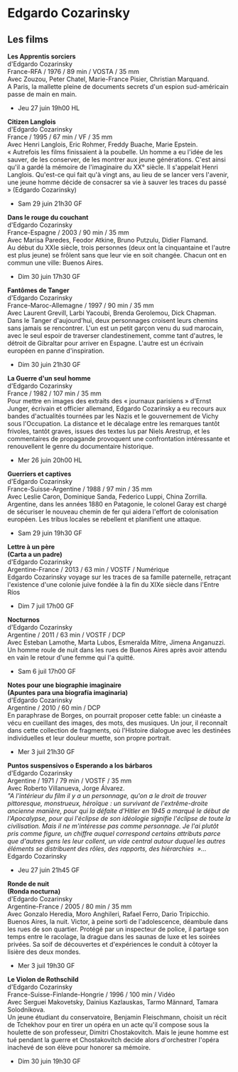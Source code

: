 # Edgardo Cozarinsky

## Les films

**Les Apprentis sorciers**  
d'Edgardo Cozarinsky  
France-RFA / 1976 / 89 min / VOSTA / 35 mm  
Avec Zouzou, Peter Chatel, Marie-France Pisier, Christian Marquand.  
A Paris, la mallette pleine de documents secrets d'un espion sud-américain passe de main en main.

- Jeu 27 juin 19h00 HL

**Citizen Langlois**  
d'Edgardo Cozarinsky  
France / 1995 / 67 min / VF / 35 mm  
Avec Henri Langlois, Eric Rohmer, Freddy Buache, Marie Epstein.  
« Autrefois les films finissaient à la poubelle. Un homme a eu l'idée de les sauver, de les conserver, de les montrer aux jeune générations. C'est ainsi qu'il a gardé la mémoire de l'imaginaire du XX° siècle. Il s'appelait Henri Langlois. Qu'est-ce qui fait qu'à vingt ans, au lieu de se lancer vers l'avenir, une jeune homme décide de consacrer sa vie à sauver les traces du passé » (Edgardo Cozarinsky)

- Sam 29 juin 21h30 GF

**Dans le rouge du couchant**  
d'Edgardo Cozarinsky  
France-Espagne / 2003 / 90 min / 35 mm  
Avec Marisa Paredes, Feodor Atkine, Bruno Putzulu, Didier Flamand.  
Au début du XXIe siècle, trois personnes (deux ont la cinquantaine et l'autre est plus jeune) se frôlent sans que leur vie en soit changée. Chacun ont en commun une ville: Buenos Aires.

- Dim 30 juin 17h30 GF

**Fantômes de Tanger**  
d'Edgardo Cozarinsky  
France-Maroc-Allemagne / 1997 / 90 min / 35 mm  
Avec Laurent Grevill, Larbi Yacoubi, Brenda Gerolemou, Dick Chapman.  
Dans le Tanger d'aujourd'hui, deux personnages croisent leurs chemins sans jamais se rencontrer. L'un est un petit garçon venu du sud marocain, avec le seul espoir de traverser clandestinement, comme tant d'autres, le détroit de Gibraltar pour arriver en Espagne. L'autre est un écrivain européen en panne d'inspiration.

- Dim 30 juin 21h30 GF

**La Guerre d'un seul homme**  
d'Edgardo Cozarinsky  
France / 1982 / 107 min / 35 mm  
Pour mettre en images des extraits des « journaux parisiens » d'Ernst Junger, écrivain et officier allemand, Edgardo Cozarinsky a eu recours aux bandes d'actualités tournées par les Nazis et le gouvernement de Vichy sous l'Occupation. La distance et le décalage entre les remarques tantôt frivoles, tantôt graves, issues des textes lus par Niels Arestrup, et les commentaires de propagande provoquent une confrontation intéressante et renouvellent le genre du documentaire historique.

- Mer 26 juin 20h00 HL

**Guerriers et captives**  
d'Edgardo Cozarinsky  
France-Suisse-Argentine / 1988 / 97 min / 35 mm  
Avec Leslie Caron, Dominique Sanda, Federico Luppi, China Zorrilla.  
Argentine, dans les années 1880 en Patagonie, le colonel Garay est chargé de sécuriser le nouveau chemin de fer qui aidera l'effort de colonisation européen. Les tribus locales se rebellent et planifient une attaque.

- Sam 29 juin 19h30 GF

**Lettre à un père**  
**(Carta a un padre)**  
d'Edgardo Cozarinsky  
Argentine-France / 2013 / 63 min / VOSTF / Numérique  
Edgardo Cozarinsky voyage sur les traces de sa famille paternelle, retraçant l'existence d'une colonie juive fondée à la fin du XIXe siècle dans l'Entre Ríos

- Dim 7 juil 17h00 GF

**Nocturnos**  
d'Edgardo Cozarinsky  
Argentine / 2011 / 63 min / VOSTF / DCP  
Avec Esteban Lamothe, Marta Lubos, Esmeralda Mitre, Jimena Anganuzzi.  
Un homme roule de nuit dans les rues de Buenos Aires après avoir attendu en vain le retour d'une femme qui l'a quitté.

- Sam 6 juil 17h00 GF

**Notes pour une biographie imaginaire**  
**(Apuntes para una biografía imaginaria)**  
d'Edgardo Cozarinsky  
Argentine / 2010 / 60 min / DCP  
En paraphrase de Borges, on pourrait proposer cette fable: un cinéaste a vécu en cueillant des images, des mots, des musiques. Un jour, il reconnaît dans cette collection de fragments, où l'Histoire dialogue avec les destinées individuelles et leur douleur muette, son propre portrait.

- Mer 3 juil 21h30 GF

**Puntos suspensivos o Esperando a los bárbaros**  
d'Edgardo Cozarinsky  
Argentine / 1971 / 79 min / VOSTF / 35 mm  
Avec Roberto Villanueva, Jorge Álvarez.  
_"A l'intérieur du film il y a un personnage, qu'on a le droit de trouver pittoresque, monstrueux, héroïque : un survivant de l'extrême-droite ancienne manière, pour qui la défaite d'Hitler en 1945 a marqué le début de l'Apocalypse, pour qui l'éclipse de son idéologie signifie l'éclipse de toute la civilisation. Mais il ne m'intéresse pas comme personnage. Je l'ai plutôt pris comme figure, un chiffre auquel correspond certains attributs parce que d'autres gens les leur collent, un vide central autour duquel les autres éléments se distribuent des rôles, des rapports, des hiérarchies  »..._ Edgardo Cozarinsky

- Jeu 27 juin 21h45 GF

**Ronde de nuit**  
**(Ronda nocturna)**  
d'Edgardo Cozarinsky  
Argentine-France / 2005 / 80 min / 35 mm  
Avec Gonzalo Heredia, Moro Anghileri, Rafael Ferro, Dario Tripicchio.  
Buenos Aires, la nuit. Victor, à peine sorti de l'adolescence, déambule dans les rues de son quartier. Protégé par un inspecteur de police, il partage son temps entre le racolage, la drague dans les saunas de luxe et les soirées privées. Sa soif de découvertes et d'expériences le conduit à côtoyer la lisière des deux mondes.

- Mer 3 juil 19h30 GF

**Le Violon de Rothschild**  
d'Edgardo Cozarinsky  
France-Suisse-Finlande-Hongrie / 1996 / 100 min / Vidéo  
Avec Serguei Makovetsky, Dainius Kazlauskas, Tarmo Männard, Tamara Solodnikova.  
Un jeune étudiant du conservatoire, Benjamin Fleischmann, choisit un récit de Tchekhov pour en tirer un opéra en un acte qu'il compose sous la houlette de son professeur, Dimitri Chostakovitch. Mais le jeune homme est tué pendant la guerre et Chostakovitch decide alors d'orchestrer l'opéra inachevé de son élève pour honorer sa mémoire.

- Dim 30 juin 19h30 GF


